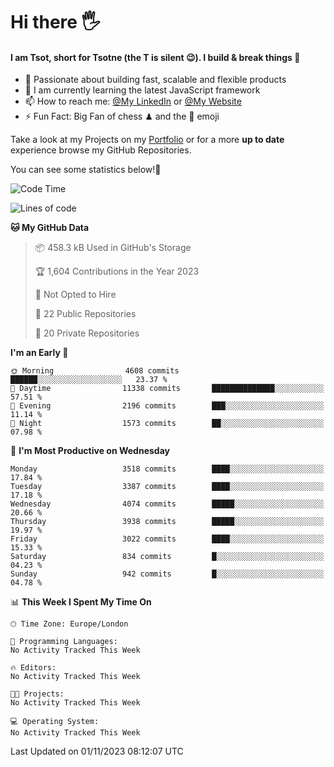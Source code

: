 # Hi there :raised_hand_with_fingers_splayed:
#### I am Tsot, short for Tsotne (the T is silent :wink:). I build & break things :space_invader:
- :telescope: Passionate about building fast, scalable and flexible products
- :seedling: I am currently learning the latest JavaScript framework 
- :mailbox: How to reach me: [@My LinkedIn](https://www.linkedin.com/in/tsotne-gvadzabia/) or [@My Website](https://tsotne.co.uk/contact)
- :zap: Fun Fact: Big Fan of chess ♟ and the 👾 emoji

Take a look at my Projects on my [Portfolio](https://tsotne.co.uk/) or for a more **up to date** experience browse my GitHub Repositories.

You can see some statistics below!:space_invader:
<!--START_SECTION:waka-->
![Code Time](http://img.shields.io/badge/Code%20Time-761%20hrs%202%20mins-blue)

![Lines of code](https://img.shields.io/badge/From%20Hello%20World%20I%27ve%20Written-8.0%20million%20lines%20of%20code-blue)

**🐱 My GitHub Data** 

> 📦 458.3 kB Used in GitHub's Storage 
 > 
> 🏆 1,604 Contributions in the Year 2023
 > 
> 🚫 Not Opted to Hire
 > 
> 📜 22 Public Repositories 
 > 
> 🔑 20 Private Repositories 
 > 
**I'm an Early 🐤** 

```text
🌞 Morning                4608 commits        ██████░░░░░░░░░░░░░░░░░░░   23.37 % 
🌆 Daytime                11338 commits       ██████████████░░░░░░░░░░░   57.51 % 
🌃 Evening                2196 commits        ███░░░░░░░░░░░░░░░░░░░░░░   11.14 % 
🌙 Night                  1573 commits        ██░░░░░░░░░░░░░░░░░░░░░░░   07.98 % 
```
📅 **I'm Most Productive on Wednesday** 

```text
Monday                   3518 commits        ████░░░░░░░░░░░░░░░░░░░░░   17.84 % 
Tuesday                  3387 commits        ████░░░░░░░░░░░░░░░░░░░░░   17.18 % 
Wednesday                4074 commits        █████░░░░░░░░░░░░░░░░░░░░   20.66 % 
Thursday                 3938 commits        █████░░░░░░░░░░░░░░░░░░░░   19.97 % 
Friday                   3022 commits        ████░░░░░░░░░░░░░░░░░░░░░   15.33 % 
Saturday                 834 commits         █░░░░░░░░░░░░░░░░░░░░░░░░   04.23 % 
Sunday                   942 commits         █░░░░░░░░░░░░░░░░░░░░░░░░   04.78 % 
```


📊 **This Week I Spent My Time On** 

```text
🕑︎ Time Zone: Europe/London

💬 Programming Languages: 
No Activity Tracked This Week

🔥 Editors: 
No Activity Tracked This Week

🐱‍💻 Projects: 
No Activity Tracked This Week

💻 Operating System: 
No Activity Tracked This Week
```


 Last Updated on 01/11/2023 08:12:07 UTC
<!--END_SECTION:waka-->
